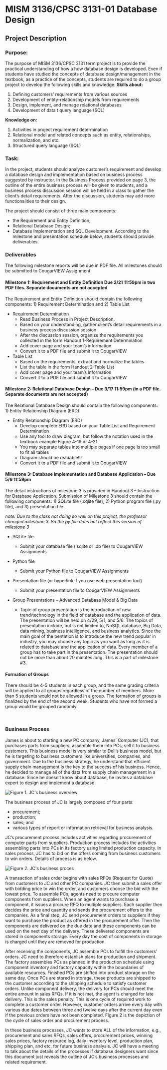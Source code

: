 # MISM 3136/CPSC 3131-01 Database Design

## Project Description

### Purpose: 
The purpose of MISM 3136/CPSC 3131 term project is to provide the practical understanding of how a how database design is developed. Even if students have studied the concepts of database design/management in the textbook, as a practice of the concepts, students are required to do a group project to develop the following skills and knowledge:
**Skills about:** 
1) Defining customers’ requirements from various sources
2) Development of entity-relationship models from requirements
3) Design, implement, and manage relational databases
4) Development of data t query language (SQL) 

**Knowledge on:**  
1) Activities in project requirement determination 
2) Relational model and related concepts such as entity, relationships, normalization, and etc.
3) Structured query language (SQL)

### Task: 
In the project, students should analyze customer’s requirement and develop a database design and implementation based on business process suggested by instructor. In the Business Process provided on page 3, the outline of the entire business process will be given to students, and a business process discussion session will be held in a class to gather the client’s detail requirements. After the discussion, students may add more functionalities to their design. 

The project should consist of three main components: 
- the Requirement and Entity Definition; 
-  Relational Database Design;
-   Database Implementation and SQL Development. According to the milestone and presentation schedule below, students should provide deliverables. 

### Deliverables
The following milestone reports will be due in PDF file. All milestones should be submitted to CougarVIEW Assignment.

#### Milestone 1: Requirement and Entity Definition Due 2/21 11:59pm in two PDF files. Separate documents are not accepted

The Requirement and Entity Definition should contain the following components: 1) Requirement Determination and 2) Table List
-	Requirement Determination 
    -	Read Business Process in Project Description. 
    -	Based on your understanding, gather client’s detail requirements in a business process discussion session
    -	After the discussion session, organize the requirements you collected in the form Handout 1-Requirement Determination
    -	Add cover page and your team’s information
    -	Convert it to a PDF file and submit it to CougarVIEW
-	Table List 
    -	Based on the requirements, extract and normalize the tables 
    -	List the table in the form Handout 2-Table List
    -	Add cover page and your team’s information
    -	Convert it to a PDF file and submit it to CougarVIEW

#### Milestone 2:  Relational Database Design – Due 3/17 11:59pm (in a PDF file. Separate documents are not accepted)
The Relational Database Design should contain the following components: 1) Entity Relationship Diagram (ERD)

-	Entity Relationship Diagram (ERD)
    -	Develop complete ERD based on your Table List and Requirement Determination
    -	Use any tool to draw diagram, but follow the notation used in the textbook example Figure 4-19 or 4-21
    -	You may separate tables into multiple pages if one page is too small to fit all tables
    -	Diagram should be readable!!!
    -	Convert it to a PDF file and submit it to CougarVIEW

#### Milestone 3: Database Implementation and Database Application – Due 5/6 11:59pm 
The detail instructions of milestone 3 is provided in Handout 3 – Instruction for Database Application. Submission of Milestone 3 should contain the following components: 1) SQLite file (.sqlite file), 2) Python program file (.py file), and 3) presentation file.

*note: Due to the class not doing so well on this project, the professor changed milestone 3. So the py file does not reflect this version of milestone 3*

-	SQLite file
    -	Submit your database file (.sqlite or .db file) to CougarVIEW Assignments

-	Python file
    -	Submit your Python file to CougarVIEW Assignments

-	Presentation file (or hyperlink if you use web presentation tool)
    -	Submit your presentation file to CougarVIEW Assignments

- Group Presentations – Advanced Database Model & Big Data
	- Topic of group presentation is the introduction of new trend/technology in the field of database and the application of data. The presentation will be held on 4/29, 5/1, and 5/6. The topics of presentation include, but is not limited to, NoSQL database, Big Data, data mining, business intelligence, and business analytics. Since the main goal of the pentation is to introduce the new trend popular in industry, you may choose any topic as you want as long as it is related to database and the application of data. Every member of a group has to take part in the presentation. The presentation should not be more than about 20 minutes long. This is a part of milestone #3.

#### Formation of Groups
There should be 4-5 students in each group, and the same grading criteria will be applied to all groups regardless of the number of members. More than 5 students would not be allowed in a group. The formation of groups is finalized by the end of the second week. Students who have not formed a group would be grouped randomly.

 
### Business Process

James is about to starting a new PC company, James’ Computer (JC), that purchases parts from suppliers, assemble them into PCs, sell it to business customers. This business model is very similar to Dell’s business model, but he is targeting to business customers like universities, companies, and government. Due to the business strategy, he understand that efficient supply chain management is the key to the success of his business. Hence, he decided to manage all of the data from supply chain management in a database. Since he doesn’t know about database, he invites a database expert to design and implement a database.

 
![Figure 1. JC's business overview](Readme%20Files/figure%201.png)

The business process of JC is largely composed of four parts: 
- procurement; 
- production; 
- sales; and
- various types of report or information retrieval for business analysis. 
 
JC’s procurement process includes activities regarding procurement of computer parts from suppliers. Production process includes the activities assembling parts into PCs in its factory using limited production capacity. In sales process, JC has to bid on the offers coming from business customers to win orders. Details of process is as below.

 
![Figure 2. JC's business proces](Readme%20Files/figure%202.png)

A transaction of sales order begins with sales RFQs (Request for Quote) from customers to JC and other PC companies. JC then submit a sales offer with bidding price to win the order, and customers choose the bid with the lowest price. To assemble PCs, agents need to procure computer components from suppliers. When an agent wants to purchase a component, it issues a procure RFQ to multiple suppliers. Each supplier then decides the price and quantity and sends the procurement offers to the companies. As a final step, JC send procurement orders to suppliers if they want to purchase the product as offered in the procurement offer. Then the components are delivered on the due date and these components can be used on the next day of the delivery. These delivered components are stored in components storage. Every day the cost of components in storage is charged until they are removed for production.

After receiving the components, JC assemble PCs to fulfill the customers’ orders. JC need to therefore establish plans for production and shipment. The factory assembles PCs as planned in the production schedule using component inventory and factory capacity within the boundaries of available resources. Finished PCs are shifted into product storage on the same day. Once PCs are stored in storage, these products are shipped to the customer according to the shipping schedule to satisfy customer orders. Unlike component delivery, the delivery for PCs should meet the entire amount in sales RFQs. If it is not met, the agent is charged for late delivery. This is the sales penalty.
This is one cycle of required work to complete a customer order. However, customer orders arrive every day with various due dates between three and twelve days after the current day even if the previous orders have not been completed. Figure 2 is the depiction of the cycle of sales order and procurement process.

In these business processes, JC wants to store ALL of the information, e.g., procurement and sales RFQs, sales offers, procurement prices, winning sales prices, factory resource log, daily inventory level, production plan, shipping plan, and etc, for future business analysis. JC will have a meeting to talk about the details of the processes if database designers want since this document just reveals the outline of JC’s business processes and related requirement.


